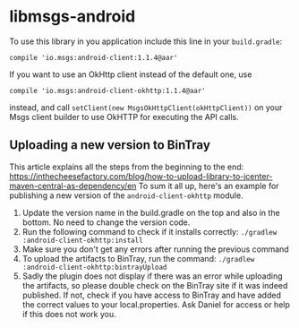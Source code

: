 libmsgs-android
=======================

To use this library in you application include this line in your `build.gradle`:

```
compile 'io.msgs:android-client:1.1.4@aar'
```

If you want to use an OkHttp client instead of the default one, use

```
compile 'io.msgs:android-client-okhttp:1.1.4@aar'
```
instead, and call `setClient(new MsgsOkHttpClient(okHttpClient))` on your Msgs client builder to use OkHTTP for executing the API calls.


## Uploading a new version to BinTray

This article explains all the steps from the beginning to the end: https://inthecheesefactory.com/blog/how-to-upload-library-to-jcenter-maven-central-as-dependency/en
To sum it all up, here's an example for publishing a new version of the `android-client-okhttp` module.

  1. Update the version name in the build.gradle on the top and also in the bottom. No need to change the version code.
  2. Run the following command to check if it installs correctly: `./gradlew :android-client-okhttp:install`
  3. Make sure you don't get any errors after running the previous command
  4. To upload the artifacts to BinTray, run the command: `./gradlew :android-client-okhttp:bintrayUpload`
  5. Sadly the plugin does not display if there was an error while uploading the artifacts, so please double check on the BinTray site if it was indeed published. If not, check if you have access to BinTray and have added the correct values to your local.properties. Ask Daniel for access or help if this does not work you.
